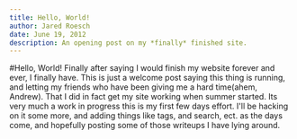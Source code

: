 ```yaml
--- 
title: Hello, World!
author: Jared Roesch
date: June 19, 2012
description: An opening post on my *finally* finished site.
---
```


#Hello, World!
Finally after saying I would finish my website forever and ever, I finally have. This is just a welcome post saying this
thing is running, and letting my friends who have been giving me a hard time(ahem, Andrew). That I did in fact get my
site working when summer started. Its very much a work in progress this is my first few days effort. I'll be hacking 
on it some more, and adding things like tags, and search, ect. as the days come, and hopefully posting some of those
writeups I have lying around.

